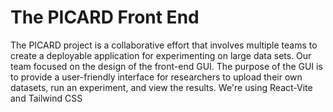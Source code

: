# The PICARD Front End
The PICARD project is a collaborative effort that involves multiple teams to create a deployable application for experimenting on large data sets. Our team focused on the design of the front-end GUI. The purpose of the GUI is to provide a user-friendly interface for researchers to upload their own datasets, run an experiment, and view the results. We're using React-Vite and Tailwind CSS